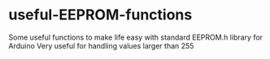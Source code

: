 # useful-EEPROM-functions
Some useful functions to make life easy with standard EEPROM.h library for Arduino 
Very useful for handling values larger than 255

